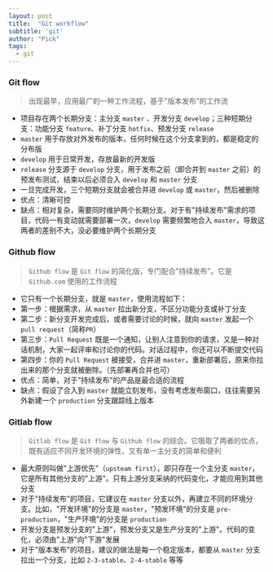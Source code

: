 ```yaml
---
layout: post
title:  "Git workflow"
subtitle: 'git'
author: "Pick"
tags:
  - git
---
```


### Git flow
> 出现最早，应用最广的一种工作流程，基于"版本发布"的工作流

- 项目存在两个长期分支：主分支 `master` 、开发分支 `develop`；三种短期分支：功能分支 `feature`、补丁分支 `hotfix`、预发分支 `release`
- `master` 用于存放对外发布的版本，任何时候在这个分支拿到的，都是稳定的分布版
- `develop` 用于日常开发，存放最新的开发版
- `release` 分支源于 `develop` 分支，用于发布之前（即合并到 `master` 之前）的预发布测试，结束以后必须合入 `develop` 和 `master` 分支
- 一旦完成开发，三个短期分支就会被合并进 `develop` 或 `master`，然后被删除
- 优点：清晰可控
- 缺点：相对复杂，需要同时维护两个长期分支。对于有"持续发布"需求的项目，代码一有变动就需要部署一次，`develop` 需要频繁地合入 `master`，导致这两者的差别不大，没必要维护两个长期分支


### Github flow
> `Github flow` 是 `Git flow` 的简化版，专门配合"持续发布"。它是 `Github.com` 使用的工作流程

- 它只有一个长期分支，就是 `master`，使用流程如下：
- 第一步：根据需求，从 `master` 拉出新分支，不区分功能分支或补丁分支
- 第二步：新分支开发完成后，或者需要讨论的时候，就向 `master` 发起一个 `pull request`（简称`PR`）
- 第三步：`Pull Request` 既是一个通知，让别人注意到你的请求，又是一种对话机制，大家一起评审和讨论你的代码。对话过程中，你还可以不断提交代码
- 第四步：你的 `Pull Request` 被接受，合并进 `master`，重新部署后，原来你拉出来的那个分支就被删除。（先部署再合并也可）
- 优点：简单，对于"持续发布"的产品是最合适的流程
- 缺点：假设了合入到 `master` 就能立刻发布，没有考虑发布窗口，往往需要另外新建一个 `production` 分支跟踪线上版本

### Gitlab flow
> `Gitlab flow` 是 `Git flow` 与 `Github flow` 的综合。它吸取了两者的优点，既有适应不同开发环境的弹性，又有单一主分支的简单和便利

- 最大原则叫做"上游优先"（`upsteam first`），即只存在一个主分支 `master`，它是所有其他分支的"上游"。只有上游分支采纳的代码变化，才能应用到其他分支
- 对于"持续发布"的项目，它建议在 `master` 分支以外，再建立不同的环境分支。比如，"开发环境"的分支是 `master`，"预发环境"的分支是 `pre-production`，"生产环境"的分支是 `production`
- 开发分支是预发分支的"上游"，预发分支又是生产分支的"上游"。代码的变化，必须由"上游"向"下游"发展
- 对于"版本发布"的项目，建议的做法是每一个稳定版本，都要从 `master` 分支拉出一个分支，比如 `2-3-stable`、`2-4-stable` 等等
